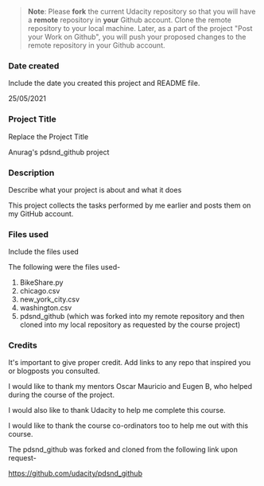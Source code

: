 >**Note**: Please **fork** the current Udacity repository so that you will have a **remote** repository in **your** Github account. Clone the remote repository to your local machine. Later, as a part of the project "Post your Work on Github", you will push your proposed changes to the remote repository in your Github account.

### Date created
Include the date you created this project and README file.

25/05/2021

### Project Title
Replace the Project Title

Anurag's pdsnd_github project

### Description
Describe what your project is about and what it does

This project collects the tasks performed by me earlier and posts them on my GitHub account.

### Files used
Include the files used

The following were the files used-
1. BikeShare.py 
2. chicago.csv
3. new_york_city.csv
4. washington.csv
5. pdsnd_github (which was forked into my remote repository and then cloned into my local repository as requested by the course project)

### Credits
It's important to give proper credit. Add links to any repo that inspired you or blogposts you consulted.

I would like to thank my mentors Oscar Mauricio and Eugen B, who helped during the course of the project. 

I would also like to thank Udacity to help me complete this course.

I would like to thank the course co-ordinators too to help me out with this course.

The pdsnd_github was forked and cloned from the following link upon request-

https://github.com/udacity/pdsnd_github
